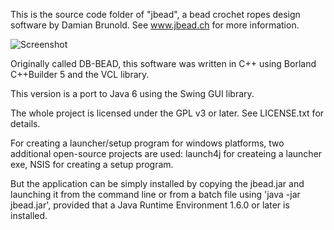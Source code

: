 This is the source code folder of "jbead", a bead
crochet ropes design software by Damian Brunold. 
See www.jbead.ch for more information.

![Screenshot](http://www.jbead.ch/images/jbead_screenshot_en.png)

Originally called DB-BEAD, this software was written
in C++ using Borland C++Builder 5 and the VCL library.

This version is a port to Java 6 using the Swing GUI
library.

The whole project is licensed under the GPL v3 or later.
See LICENSE.txt for details.

For creating a launcher/setup program for windows
platforms, two additional open-source projects
are used: launch4j for createing a launcher exe,
NSIS for creating a setup program.

But the application can be simply installed by
copying the jbead.jar and launching it from
the command line or from a batch file using
'java -jar jbead.jar', provided that a Java
Runtime Environment 1.6.0 or later is installed.
